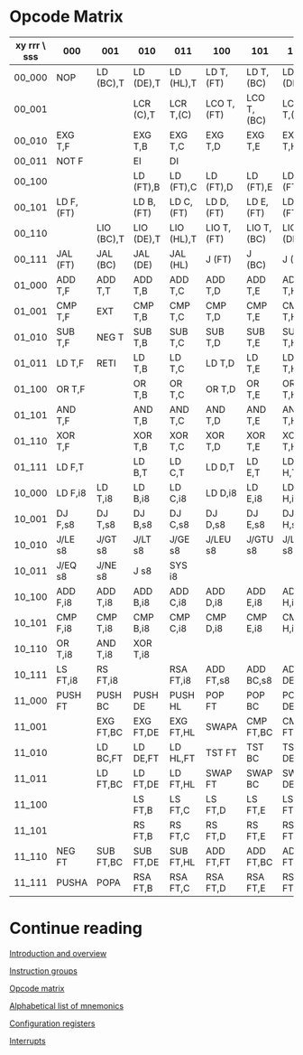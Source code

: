 # Opcode Matrix
<div style="white-space:nowrap;">

| xy rrr \ sss | 000         | 001         | 010         | 011         | 100         | 101         | 110         | 111         |
|--------------|-------------|-------------|-------------|-------------|-------------|-------------|-------------|-------------|
| 00_000       | NOP         | LD (BC),T   | LD (DE),T   | LD (HL),T   | LD T,(FT)   | LD T,(BC)   | LD T,(DE)   | LD T,(HL)   |
| 00_001       |             |             | LCR (C),T   | LCR T,(C)   | LCO T,(FT)  | LCO T,(BC)  | LCO T,(DE)  | LCO T,(HL)  |
| 00_010       | EXG T,F     |             | EXG T,B     | EXG T,C     | EXG T,D     | EXG T,E     | EXG T,H     | EXG T,L     |
| 00_011       | NOT F       |             | EI          | DI          |             |             |             |             |
| 00_100       |             |             | LD (FT),B   | LD (FT),C   | LD (FT),D   | LD (FT),E   | LD (FT),H   | LD (FT),L   |
| 00_101       | LD F,(FT)   |             | LD B,(FT)   | LD C,(FT)   | LD D,(FT)   | LD E,(FT)   | LD H,(FT)   | LD L,(FT)   |
| 00_110       |             | LIO (BC),T  | LIO (DE),T  | LIO (HL),T  | LIO T,(FT)  | LIO T,(BC)  | LIO T,(DE)  | LIO T,(HL)  |
| 00_111       | JAL (FT)    | JAL (BC)    | JAL (DE)    | JAL (HL)    | J (FT)      | J (BC)      | J (DE)      | J (HL)      |
| 01_000       | ADD T,F     | ADD T,T     | ADD T,B     | ADD T,C     | ADD T,D     | ADD T,E     | ADD T,H     | ADD T,L     |
| 01_001       | CMP T,F     | EXT         | CMP T,B     | CMP T,C     | CMP T,D     | CMP T,E     | CMP T,H     | CMP T,L     |
| 01_010       | SUB T,F     | NEG T       | SUB T,B     | SUB T,C     | SUB T,D     | SUB T,E     | SUB T,H     | SUB T,L     |
| 01_011       | LD T,F      | RETI        | LD T,B      | LD T,C      | LD T,D      | LD T,E      | LD T,H      | LD T,L      |
| 01_100       | OR T,F      |             | OR T,B      | OR T,C      | OR T,D      | OR T,E      | OR T,H      | OR  T,L     |
| 01_101       | AND T,F     |             | AND T,B     | AND T,C     | AND T,D     | AND T,E     | AND T,H     | AND T,L     |
| 01_110       | XOR T,F     |             | XOR T,B     | XOR T,C     | XOR T,D     | XOR T,E     | XOR T,H     | XOR T,L     |
| 01_111       | LD F,T      |             | LD B,T      | LD C,T      | LD D,T      | LD E,T      | LD H,T      | LD L,T      |
| 10_000       | LD F,i8     | LD T,i8     | LD B,i8     | LD C,i8     | LD D,i8     | LD E,i8     | LD H,i8     | LD L,i8     |
| 10_001       | DJ F,s8     | DJ T,s8     | DJ B,s8     | DJ C,s8     | DJ D,s8     | DJ E,s8     | DJ H,s8     | DJ L,s8     |
| 10_010       | J/LE s8     | J/GT s8     | J/LT s8     | J/GE s8     | J/LEU s8    | J/GTU s8    | J/LTU s8    | J/GEU s8    |
| 10_011       | J/EQ s8     | J/NE s8     | J s8        | SYS i8      |             |             |             |             |
| 10_100       | ADD F,i8    | ADD T,i8    | ADD B,i8    | ADD C,i8    | ADD D,i8    | ADD E,i8    | ADD H,i8    | ADD L,i8    |
| 10_101       | CMP F,i8    | CMP T,i8    | CMP B,i8    | CMP C,i8    | CMP D,i8    | CMP E,i8    | CMP H,i8    | CMP L,i8    |
| 10_110       | OR T,i8     | AND T,i8    | XOR T,i8    |             |             |             |             |             |
| 10_111       | LS FT,i8    | RS FT,i8    |             | RSA FT,i8   | ADD FT,s8   | ADD BC,s8   | ADD DE,s8   | ADD HL,s8   |
| 11_000       | PUSH FT     | PUSH BC     | PUSH DE     | PUSH HL     | POP FT      | POP BC      | POP DE      | POP HL      |
| 11_001       |             | EXG FT,BC   | EXG FT,DE   | EXG FT,HL   | SWAPA       | CMP FT,BC   | CMP FT,DE   | CMP FT,HL   |
| 11_010       |             | LD BC,FT    | LD DE,FT    | LD HL,FT    | TST FT      | TST BC      | TST DE      | TST HL      |
| 11_011       |             | LD FT,BC    | LD FT,DE    | LD FT,HL    | SWAP FT     | SWAP BC     | SWAP DE     | SWAP HL     |
| 11_100       |             |             | LS FT,B     | LS FT,C     | LS FT,D     | LS FT,E     | LS FT,H     | LS FT,L     |
| 11_101       |             |             | RS FT,B     | RS FT,C     | RS FT,D     | RS FT,E     | RS FT,H     | RS FT,L     |
| 11_110       | NEG FT      | SUB FT,BC   | SUB FT,DE   | SUB FT,HL   | ADD FT,FT   | ADD FT,BC   | ADD FT,DE   | ADD FT,HL   |
| 11_111       | PUSHA       | POPA        | RSA FT,B    | RSA FT,C    | RSA FT,D    | RSA FT,E    | RSA FT,H    | RSA FT,L    |
</div>

# Continue reading
[Introduction and overview](Introduction.md)

[Instruction groups](InstructionGroups.md)

[Opcode matrix](OpcodeMatrix.md)

[Alphabetical list of mnemonics](AlphabeticalMnemonics.md)

[Configuration registers](ConfigurationRegisters.md)

[Interrupts](Interrupts.md)
